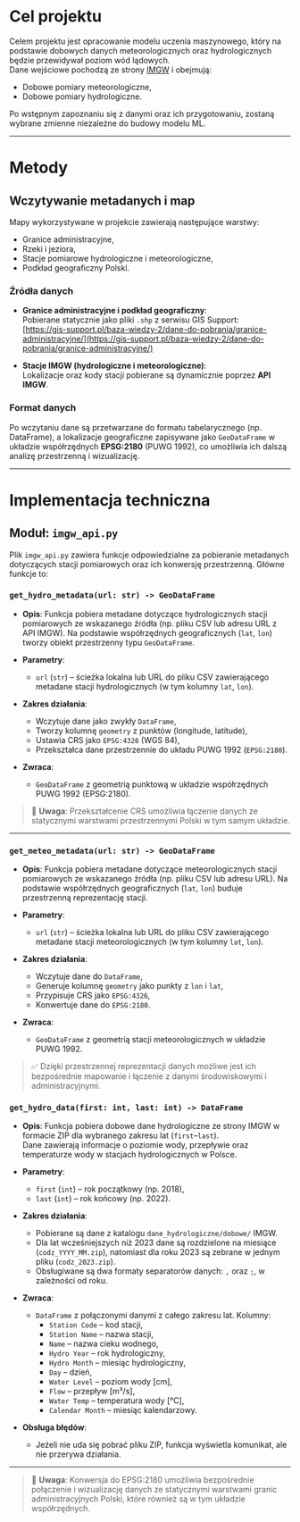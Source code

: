# Cel projektu

Celem projektu jest opracowanie modelu uczenia maszynowego, który na podstawie dobowych danych meteorologicznych oraz hydrologicznych będzie przewidywał poziom wód lądowych.  
Dane wejściowe pochodzą ze strony [IMGW](https://dane.imgw.pl/) i obejmują:

- Dobowe pomiary meteorologiczne,
- Dobowe pomiary hydrologiczne.

Po wstępnym zapoznaniu się z danymi oraz ich przygotowaniu, zostaną wybrane zmienne niezależne do budowy modelu ML.

---

# Metody

## Wczytywanie metadanych i map

Mapy wykorzystywane w projekcie zawierają następujące warstwy:

- Granice administracyjne,
- Rzeki i jeziora,
- Stacje pomiarowe hydrologiczne i meteorologiczne,
- Podkład geograficzny Polski.

### Źródła danych

- **Granice administracyjne i podkład geograficzny**:  
  Pobierane statycznie jako pliki `.shp` z serwisu GIS Support:  
  [https://gis-support.pl/baza-wiedzy-2/dane-do-pobrania/granice-administracyjne/](https://gis-support.pl/baza-wiedzy-2/dane-do-pobrania/granice-administracyjne/)

- **Stacje IMGW (hydrologiczne i meteorologiczne)**:  
  Lokalizacje oraz kody stacji pobierane są dynamicznie poprzez **API IMGW**.

### Format danych

Po wczytaniu dane są przetwarzane do formatu tabelarycznego (np. DataFrame), a lokalizacje geograficzne zapisywane jako `GeoDataFrame` w układzie współrzędnych **EPSG:2180** (PUWG 1992), co umożliwia ich dalszą analizę przestrzenną i wizualizację.

---

# Implementacja techniczna

## Moduł: `imgw_api.py`

Plik `imgw_api.py` zawiera funkcje odpowiedzialne za pobieranie metadanych dotyczących stacji pomiarowych oraz ich konwersję przestrzenną. Główne funkcje to:

### `get_hydro_metadata(url: str) -> GeoDataFrame`

- **Opis**: Funkcja pobiera metadane dotyczące hydrologicznych stacji pomiarowych ze wskazanego źródła (np. pliku CSV lub adresu URL z API IMGW).
  Na podstawie współrzędnych geograficznych (`lat`, `lon`) tworzy obiekt przestrzenny typu `GeoDataFrame`.

- **Parametry**:
  - `url` (`str`) – ścieżka lokalna lub URL do pliku CSV zawierającego metadane stacji hydrologicznych (w tym kolumny `lat`, `lon`).

- **Zakres działania**:
  - Wczytuje dane jako zwykły `DataFrame`,
  - Tworzy kolumnę `geometry` z punktów (longitude, latitude),
  - Ustawia CRS jako `EPSG:4326` (WGS 84),
  - Przekształca dane przestrzennie do układu PUWG 1992 (`EPSG:2180`).

- **Zwraca**:
  - `GeoDataFrame` z geometrią punktową w układzie współrzędnych PUWG 1992 (EPSG:2180).

> 📌 **Uwaga**: Przekształcenie CRS umożliwia łączenie danych ze statycznymi warstwami przestrzennymi Polski w tym samym układzie.

---

### `get_meteo_metadata(url: str) -> GeoDataFrame`

- **Opis**: Funkcja pobiera metadane dotyczące meteorologicznych stacji pomiarowych ze wskazanego źródła (np. pliku CSV lub adresu URL).
  Na podstawie współrzędnych geograficznych (`lat`, `lon`) buduje przestrzenną reprezentację stacji.

- **Parametry**:
  - `url` (`str`) – ścieżka lokalna lub URL do pliku CSV zawierającego metadane stacji meteorologicznych (w tym kolumny `lat`, `lon`).

- **Zakres działania**:
  - Wczytuje dane do `DataFrame`,
  - Generuje kolumnę `geometry` jako punkty z `lon` i `lat`,
  - Przypisuje CRS jako `EPSG:4326`,
  - Konwertuje dane do `EPSG:2180`.

- **Zwraca**:
  - `GeoDataFrame` z geometrią stacji meteorologicznych w układzie PUWG 1992.

> ✅ Dzięki przestrzennej reprezentacji danych możliwe jest ich bezpośrednie mapowanie i łączenie z danymi środowiskowymi i administracyjnymi.

  
### `get_hydro_data(first: int, last: int) -> DataFrame`

- **Opis**: Funkcja pobiera dobowe dane hydrologiczne ze strony IMGW w formacie ZIP dla wybranego zakresu lat (`first`–`last`).  
  Dane zawierają informacje o poziomie wody, przepływie oraz temperaturze wody w stacjach hydrologicznych w Polsce.

- **Parametry**:
  - `first` (`int`) – rok początkowy (np. 2018),
  - `last` (`int`) – rok końcowy (np. 2022).

- **Zakres działania**:
  - Pobierane są dane z katalogu `dane_hydrologiczne/dobowe/` IMGW.
  - Dla lat wcześniejszych niż 2023 dane są rozdzielone na miesiące (`codz_YYYY_MM.zip`), natomiast dla roku 2023 są zebrane w jednym pliku (`codz_2023.zip`).
  - Obsługiwane są dwa formaty separatorów danych: `,` oraz `;`, w zależności od roku.

- **Zwraca**:
  - `DataFrame` z połączonymi danymi z całego zakresu lat. Kolumny:
    - `Station Code` – kod stacji,
    - `Station Name` – nazwa stacji,
    - `Name` – nazwa cieku wodnego,
    - `Hydro Year` – rok hydrologiczny,
    - `Hydro Month` – miesiąc hydrologiczny,
    - `Day` – dzień,
    - `Water Level` – poziom wody [cm],
    - `Flow` – przepływ [m³/s],
    - `Water Temp` – temperatura wody [°C],
    - `Calendar Month` – miesiąc kalendarzowy.

- **Obsługa błędów**:
  - Jeżeli nie uda się pobrać pliku ZIP, funkcja wyświetla komunikat, ale nie przerywa działania.

---

> 📌 **Uwaga**: Konwersja do EPSG:2180 umożliwia bezpośrednie połączenie i wizualizację danych ze statycznymi warstwami granic administracyjnych Polski, które również są w tym układzie współrzędnych.
